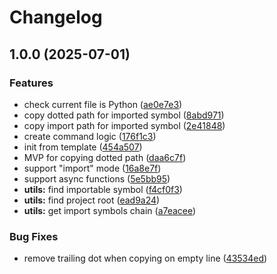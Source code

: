 # Changelog

## 1.0.0 (2025-07-01)


### Features

* check current file is Python ([ae0e7e3](https://github.com/AnsonH/copy-python-path.nvim/commit/ae0e7e38b47d9b9dffe2ff73841dda5d8d01f43f))
* copy dotted path for imported symbol ([8abd971](https://github.com/AnsonH/copy-python-path.nvim/commit/8abd971ce60bb4bd999ba9d1a328d880ced8ecaf))
* copy import path for imported symbol ([2e41848](https://github.com/AnsonH/copy-python-path.nvim/commit/2e4184849d473e1fbc686bd440e7eae395db38ab))
* create command logic ([176f1c3](https://github.com/AnsonH/copy-python-path.nvim/commit/176f1c3a1cee6b6cb9caad65e7fa6e4cc1e99edf))
* init from template ([454a507](https://github.com/AnsonH/copy-python-path.nvim/commit/454a50727dab8338ebde3a2d5f5f59fb6bb62ea8))
* MVP for copying dotted path ([daa6c7f](https://github.com/AnsonH/copy-python-path.nvim/commit/daa6c7f0701d136bf2ee4bf5b62f988ad2c8a9eb))
* support "import" mode ([16a8e7f](https://github.com/AnsonH/copy-python-path.nvim/commit/16a8e7f2a4ea9764579cf96381d29ed6ce9ff1f4))
* support async functions ([5e5bb95](https://github.com/AnsonH/copy-python-path.nvim/commit/5e5bb950f01a54c9a9871ac07f63555318f0eff9))
* **utils:** find importable symbol ([f4cf0f3](https://github.com/AnsonH/copy-python-path.nvim/commit/f4cf0f3a1d82cea42bf15386f43d243f341ccd8b))
* **utils:** find project root ([ead9a24](https://github.com/AnsonH/copy-python-path.nvim/commit/ead9a24f6fb8923f495a9172130c4e2b51ea5378))
* **utils:** get import symbols chain ([a7eacee](https://github.com/AnsonH/copy-python-path.nvim/commit/a7eacee9699d8ce8fa7dcab8b2ddfadd97255cea))


### Bug Fixes

* remove trailing dot when copying on empty line ([43534ed](https://github.com/AnsonH/copy-python-path.nvim/commit/43534ed3b624d205cd2f02abde93512889e2b2e9))
